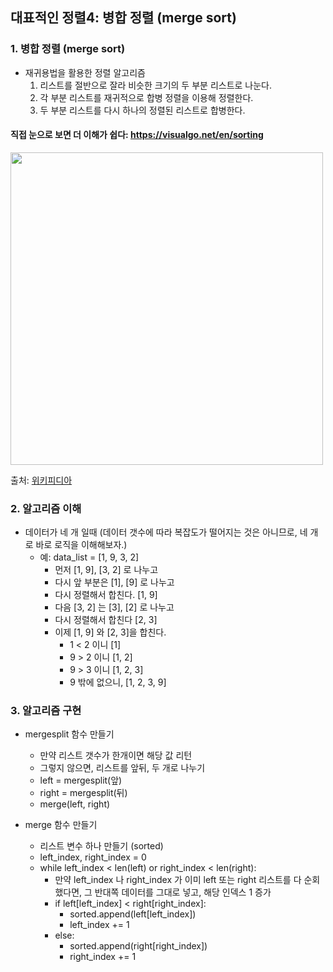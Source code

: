 ## 대표적인 정렬4: 병합 정렬 (merge sort) 

### 1. 병합 정렬 (merge sort) 
* 재귀용법을 활용한 정렬 알고리즘
  1. 리스트를 절반으로 잘라 비슷한 크기의 두 부분 리스트로 나눈다.
  2. 각 부분 리스트를 재귀적으로 합병 정렬을 이용해 정렬한다.
  3. 두 부분 리스트를 다시 하나의 정렬된 리스트로 합병한다.

#### 직접 눈으로 보면 더 이해가 쉽다: https://visualgo.net/en/sorting

<img src="https://upload.wikimedia.org/wikipedia/commons/c/cc/Merge-sort-example-300px.gif" width=500/>

출처: [위키피디아](https://ko.wikipedia.org/wiki/%ED%95%A9%EB%B3%91_%EC%A0%95%EB%A0%AC)


### 2. 알고리즘 이해
* 데이터가 네 개 일때 (데이터 갯수에 따라 복잡도가 떨어지는 것은 아니므로, 네 개로 바로 로직을 이해해보자.)
  - 예: data_list = [1, 9, 3, 2]
    - 먼저 [1, 9], [3, 2] 로 나누고
    - 다시 앞 부분은 [1], [9] 로 나누고
    - 다시 정렬해서 합친다. [1, 9]
    - 다음 [3, 2] 는 [3], [2] 로 나누고
    - 다시 정렬해서 합친다 [2, 3]
    - 이제 [1, 9] 와 [2, 3]을 합친다.
      - 1 < 2 이니 [1]
      - 9 > 2 이니 [1, 2]
      - 9 > 3 이니 [1, 2, 3]
      - 9 밖에 없으니, [1, 2, 3, 9]


### 3. 알고리즘 구현
* mergesplit 함수 만들기
  - 만약 리스트 갯수가 한개이면 해당 값 리턴
  - 그렇지 않으면, 리스트를 앞뒤, 두 개로 나누기
  - left = mergesplit(앞)
  - right = mergesplit(뒤)
  - merge(left, right)

* merge 함수 만들기
  - 리스트 변수 하나 만들기 (sorted)
  - left_index, right_index = 0
  - while left_index < len(left) or right_index < len(right):
    - 만약 left_index 나 right_index 가 이미 left 또는 right 리스트를 다 순회했다면, 그 반대쪽 데이터를 그대로 넣고, 해당 인덱스 1 증가
    - if left[left_index] < right[right_index]:
      - sorted.append(left[left_index])
      - left_index += 1
    - else:
      - sorted.append(right[right_index])
      - right_index += 1